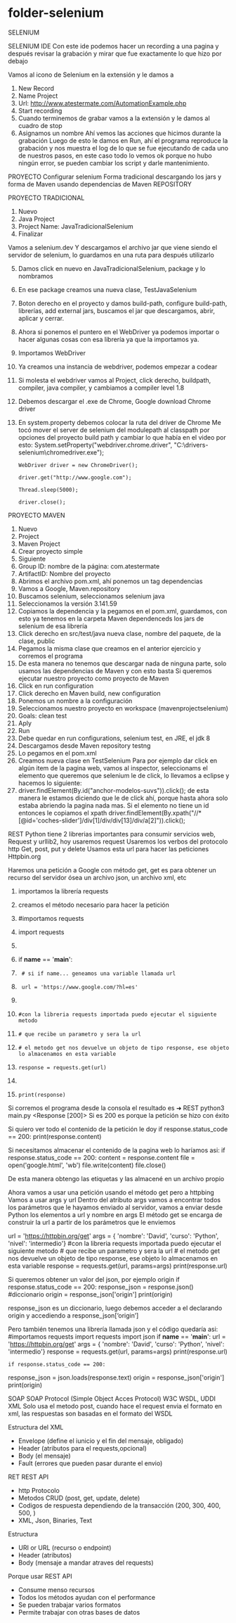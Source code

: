 # folder-selenium
SELENIUM

SELENIUM IDE
Con este ide podemos hacer un recording a una pagina y después revisar la grabación y mirar que fue exactamente lo que hizo por debajo

Vamos al icono de Selenium en la extensión y le damos a 
1.	New Record
2.	Name Project
3.	Url: http://www.atestermate.com/AutomationExample.php
4.	Start recording
5.	Cuando terminemos de grabar vamos a la extensión y le damos al cuadro de stop
6.	Asignamos un nombre
Ahí vemos las acciones que hicimos durante la grabación
Luego de esto le damos en Run, ahí el programa reproduce la grabación y nos muestra el log de lo que se fue ejecutando de cada uno de nuestros pasos, en este caso todo lo vemos ok porque no hubo ningún error, se pueden cambiar los script y darle mantenimiento.

PROYECTO Configurar selenium
Forma tradicional descargando los jars y forma de Maven usando dependencias de Maven REPOSITORY

PROYECTO TRADICIONAL
1.	Nuevo
2.	Java Project
3.	Project Name:  JavaTradicionalSelenium
4.	Finalizar

Vamos a selenium.dev
Y descargamos el archivo jar que viene siendo el servidor de selenium, lo guardamos en una ruta para después utilizarlo

5.	Damos click en nuevo en JavaTradicionalSelenium, package y lo nombramos
6.	En ese package creamos una nueva clase, TestJavaSelenium
7.	Boton derecho en el proyecto y damos build-path, configure build-path, librerías, add external jars, buscamos el jar que descargamos, abrir, aplicar y cerrar.
8.	Ahora si ponemos el puntero en el WebDriver ya podemos importar o hacer algunas cosas con esa librería ya que la importamos ya.
9.	Importamos WebDriver
10.	Ya creamos una instancia de webdriver, podemos empezar a codear
11.	Si molesta el webdriver vamos al Project, click derecho, buildpath, compiler, java compiler, y cambiamos a compiler level 1.8
12.	Debemos descargar el .exe de Chrome, Google download Chrome driver
13.	En system.property debemos colocar la ruta del driver de Chrome
Me tocó mover el server de selenium del modulepath al classpath por opciones del proyecto build path y cambiar lo que había en el video por esto:
System.setProperty("webdriver.chrome.driver", "C:\\drivers-selenium\\chromedriver.exe");
		
		WebDriver driver = new ChromeDriver();
		
		driver.get("http://www.google.com");
		
		Thread.sleep(5000);
		
		driver.close();


PROYECTO MAVEN
1.	Nuevo
2.	Project
3.	Maven Project
4.	Crear proyecto simple
5.	Siguiente
6.	Group ID: nombre de la página: com.atestermate
7.	ArtifactID: Nombre del proyecto
8.	Abrimos el archivo pom.xml, ahí ponemos un tag dependencias
9.	Vamos a Google, Maven.repository
10.	Buscamos selenium, seleccionamos selenium java
11.	Seleccionamos la versión 3.141.59
12.	Copiamos la dependencia y la pegamos en el pom.xml, guardamos, con esto ya tenemos en la carpeta Maven dependenceds los jars de selenium de esa librería
13.	Click derecho en src/test/java nueva clase, nombre del paquete, de la clase, public
14.	Pegamos la misma clase que creamos en el anterior ejercicio y corremos el programa
15.	De esta manera no tenemos que descargar nada de ninguna parte, solo usamos las dependencias de Maven y con esto basta
Si queremos ejecutar nuestro proyecto como proyecto de Maven
1.	Click en run configuration
2.	Click derecho en Maven build, new configuration
3.	Ponemos un nombre a la configuración
4.	Seleccionamos nuestro proyecto en workspace (mavenprojectselenium)
5.	Goals: clean test
6.	Aply
7.	Run
8.	Debe quedar en run configurations, selenium test, en JRE, el jdk 8
9.	Descargamos desde Maven repository testng
10.	Lo pegamos en el pom.xml
11.	Creamos nueva clase en TestSelenium
Para por ejemplo dar click en algún item de la pagina web, vamos al inspector, seleccionams el elemento que queremos que selenium le de click, lo llevamos a eclipse y hacemos lo siguiente:
1.	driver.findElement(By.id("anchor-modelos-suvs")).click();
de esta manera le estamos diciendo que le de click ahí, porque hasta ahora solo estaba abriendo la pagina nada mas.
Si el elemento no tiene un id entonces le copiamos el xpath
driver.findElement(By.xpath("//*[@id=\'coches-slider\']/div[1]/div/div[13]/div/a[2]")).click();

REST 
Python tiene 2 librerias importantes para consumir servicios web, Request y urllib2, hoy usaremos request
Usaremos los verbos del protocolo http
Get, post, put y delete
Usamos esta url para hacer las peticiones Httpbin.org 

Haremos una petición a Google con método get, get es para obtener un recurso del servidor ósea un archivo json, un archivo xml, etc

1.	importamos la librería requests
2.	creamos el método necesario para hacer la petición 
3.	#importamos requests
4.	import requests
5.	

6.	if __name__ == '__main__':
7.	    # si if name... geneamos una variable llamada url
8.	    url = 'https://www.google.com/?hl=es'
9.	
10.	    #con la libreria requests importada puedo ejecutar el siguiente metodo
11.	    # que recibe un parametro y sera la url
12.	    # el metodo get nos devuelve un objeto de tipo response, ese objeto lo almacenamos en esta variable
13.	    response = requests.get(url)
14.	
15.	    print(response)

Si corremos el programa desde la consola el resultado es 
➜  REST python3 main.py
<Response [200]>
Si es 200 es porque la petición se hizo con éxito

Si quiero ver todo el contenido de la petición le doy 
if response.status_code == 200:
        print(response.content)

Si necesitamos almacenar el contenido de la pagina web lo haríamos asi:
if response.status_code == 200:
        content = response.content
        file = open('google.html', 'wb')
        file.write(content)
        file.close()

De esta manera obtengo las etiquetas y las almacené en un archivo propio

Ahora vamos a usar una petición usando el método get pero a httpbing
Vamos a usar args y url
Dentro del atributo args vamos a encontrar todos los parámetros que le hayamos enviado al servidor, vamos a enviar desde Python los elementos a url y nombre en args
El método get se encarga de construir la url a partir de los parámetros que le enviemos

url = 'https://httpbin.org/get'
    args = { 'nombre': 'David', 'curso': 'Python', 'nivel': 'intermedio'}
    #con la libreria requests importada puedo ejecutar el siguiente metodo
    # que recibe un parametro y sera la url
    # el metodo get nos devuelve un objeto de tipo response, ese objeto lo almacenamos en esta variable
    response = requests.get(url, params=args)
    print(response.url)

Si queremos obtener un valor del json, por ejemplo origin
if response.status_code == 200:
        response_json = response.json() #diccionario
        origin = response_json['origin']
        print(origin)

response_json es un diccionario, luego debemos acceder a el declarando origin y accediendo a response_json[‘origin’]

Pero también tenemos una librería llamada json y el código quedaría asi:
#importamos requests
import requests
import json
if __name__ == '__main__':
url = 'https://httpbin.org/get'
    args = { 'nombre': 'David', 'curso': 'Python', 'nivel': 'intermedio'}
response = requests.get(url, params=args)
    print(response.url)

    if response.status_code == 200:
 response_json = json.loads(response.text)
        origin = response_json['origin']
        print(origin)

SOAP
SOAP Protocol (Simple Object Acces Protocol)
W3C
WSDL, UDDI
XML
Solo usa el metodo post, cuando hace el request envia el formato en xml, las respuestas son basadas en el formato del WSDL

Estructura del XML
-	Envelope (define el iunicio y el fin del mensaje, obligado)
-	Header (atributos para el requests,opcional)
-	Body (el mensaje)
-	Fault (errores que pueden pasar durante el envio)

RET
REST API
-	http Protocolo
-	Metodos CRUD (post, get, update, delete)
-	Codigos de respuesta dependiendo de la transacción (200, 300, 400, 500, )
-	XML, Json, Binaries, Text

Estructura
-	URI or URL (recurso o endpoint)
-	Header (atributos)
-	Body (mensaje a mandar atraves del requests)

Porque usar REST API
-	Consume menso recursos
-	Todos los métodos ayudan con el performance
-	Se pueden trabajar varios formatos
-	Permite trabajar con otras bases de datos

